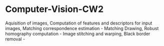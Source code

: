 # Computer-Vision-CW2
Aquisition of images, Computation of features and descriptors for input images, Matching correspondence estimation - 
Matching Drawing, Robust homography computation - 
Image stitching and warping, Black border removal - 
